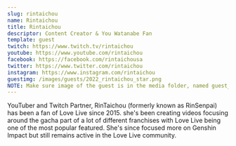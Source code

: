 ```yaml
---
slug: rintaichou
name: Rintaichou
title: Rintaichou
descriptor: Content Creator & You Watanabe Fan
template: guest
twitch: https://www.twitch.tv/rintaichou
youtube: https://www.youtube.com/rintaichou
facebook: https://facebook.com/rintaichousa
twitter: https://www.twitter.com/rintaichou
instagram: https://www.instagram.com/rintaichou
guestimg: /images/guests/2022_rintaichou_star.png
NOTE: Make sure image of the guest is in the media folder, named guest_(YEAR)_(GUEST_SLUG).png
---
```


YouTuber and Twitch Partner, RinTaichou (formerly known as RinSenpai) has been a fan of Love Live since 2015. she's been creating videos focusing around the gacha part of a lot of different franchises with Love Live being one of the most popular featured. She's since focused more on Genshin Impact but still remains active in the Love Live community.
